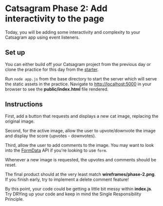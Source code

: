 # Catsagram Phase 2: Add interactivity to the page

Today, you will be adding some interactivity and complexity to your Catsagram
app using event listeners.

## Set up

You can either build off your Catsagram project from the previous day or
clone the practice for this day from the [starter].

Run `node app.js` from the base directory to start the server which will serve
the static assets in the practice. Navigate to [http://localhost:5000] in your
browser to see the __public/index.html__ file rendered.

## Instructions

First, add a button that requests and displays a new cat image, replacing the
original image.

Second, for the active image, allow the user to upvote/downvote the image and
display the score (upvotes - downvotes).

Third, allow the user to add comments to the image. You may want to look into
the [FormData] API if you're looking to use `form`.

Whenever a new image is requested, the upvotes and comments should be reset.

The final product should at the very least match __wireframes/phase-2.png__. If
you finish early, try to implement a delete comment feature!

By this point, your code could be getting a little bit messy within
__index.js__. Try DRYing up your code and keep in mind the Single Responsibility
Principle.

[starter]: https://github.com/appacademy/practice-for-week-09-catsagram-long-practice-day-2
[FormData]: https://developer.mozilla.org/en-US/docs/Web/API/FormData
[http://localhost:5000]: http://localhost:5000
